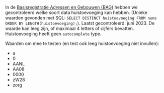 <!-- @license CC0-1.0 -->
<!-- markdownlint-disable MD041 -->

In de [Basisregistratie Adressen en Gebouwen (BAG)](https://bagviewer.kadaster.nl/lvbag/bag-viewer/index.html) hebben we gecontroleerd welke soort data huistoevoeging kan hebben. (Unieke waarden gevonden met SQL: `SELECT DISTINCT huistoevoeging FROM nums ORDER BY LENGTH(huistoevoeging);`). Laatst gecontroleerd: juni 2023.
De waarde kan leeg zijn, of maximaal 4 letters of cijfers bevatten.
Huistoevoeging heeft geen `autocomplete` type.

Waarden om mee te testen (en test ook leeg huistoevoeging niet invullen):

- a
- 0
- AANL
- AA08
- 0000
- zW28
- zorg
